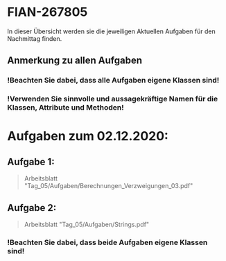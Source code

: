 # FIAN-267805
In dieser Übersicht werden sie die jeweiligen Aktuellen Aufgaben für den Nachmittag finden.

## Anmerkung zu allen Aufgaben
### !Beachten Sie dabei, dass alle Aufgaben eigene Klassen sind!
### !Verwenden Sie sinnvolle und aussagekräftige Namen für die Klassen, Attribute und Methoden!

# Aufgaben zum 02.12.2020:

## Aufgabe 1:
> Arbeitsblatt "Tag_05/Aufgaben/Berechnungen_Verzweigungen_03.pdf"

## Aufgabe 2: 
> Arbeitsblatt "Tag_05/Aufgaben/Strings.pdf"

### !Beachten Sie dabei, dass beide Aufgaben eigene Klassen sind!
